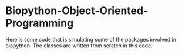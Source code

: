 # Biopython-Object-Oriented-Programming
Here is some code that is simulating some of the packages involved in biopython. The classes are written from scratch in this code.
